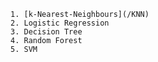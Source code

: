     1. [k-Nearest-Neighbours](/KNN)
    2. Logistic Regression
    3. Decision Tree
    4. Random Forest
    5. SVM
